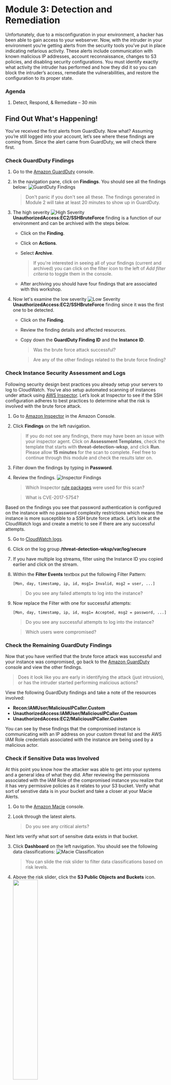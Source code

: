 # Module 3: Detection and Remediation

Unfortunately, due to a misconfiguration in your environment, a hacker has been able to gain access to your webserver. Now, with the intruder in your environment you’re getting alerts from the security tools you’ve put in place indicating nefarious activity. These alerts include communication with known malicious IP addresses, account reconnaissance, changes to S3 policies, and disabling security configurations. You must identify exactly what activity the intruder has performed and how they did it so you can block the intruder’s access, remediate the vulnerabilities, and restore the configuration to its proper state.

### Agenda

1. Detect, Respond, & Remediate – 30 min

## Find Out What's Happening!

You’ve received the first alerts from GuardDuty. Now what? Assuming you’re still logged into your account, let’s see where these findings are coming from. Since the alert came from GuardDuty, we will check there first.

### Check GuardDuty Findings

1.  Go to the [Amazon GuardDuty](https://us-west-2.console.aws.amazon.com/guardduty/home?region=us-west-2) console.
2.  In the navigation pane, click on **Findings**.  You should see all the findings below:
    ![GuardDuty Findings](../images/03-gd-findings.png)

    > Don't panic if you don't see all these. The findings generated in Module 2 will take at least 20 minutes to show up in GuardDuty.
3.  The high severity ![High Severity](../images/03-high-severity.png) **UnauthorizedAccess:EC2/SSHBruteForce** finding is a function of our environment and can be archived with the steps below.
    * Click on the **Finding**.
    * Click on **Actions**.
    * Select **Archive**.  

      > If you're interested in seeing all of your findings (current and archived) you can click on the filter icon to the left of *Add filter criteria* to toggle them in the console.
    * After archiving you should have four findings that are associated with this workshop.
4.  Now let's examine the low severity ![Low Severity](../images/03-low-severity.png) **UnauthorizedAccess:EC2/SSHBruteForce** finding since it was the first one to be detected.
    * Click on the **Finding**.
    * Review the finding details and affected resources.
    * Copy down the **GuardDuty Finding ID** and the **Instance ID**.

      > Was the brute force attack successful?

      > Are any of the other findings related to the brute force finding?

### Check Instance Security Assessment and Logs

Following security design best practices you already setup your servers to log to CloudWatch. You’ve also setup automated scanning of instances under attack using [AWS Inspector](https://aws.amazon.com/inspector/). Let’s look at Inspector to see if the SSH configuration adheres to best practices to determine what the risk is involved with the brute force attack.

1.  Go to [Amazon Inspector](https://us-west-2.console.aws.amazon.com/inspector/home?region=us-west-2) in the Amazon Console.
2.  Click **Findings** on the left navigation.
    
    > If you do not see any findings, there may have been an issue with your inspector agent.  Click on **Assessment Templates**, check the template that starts with **threat-detection-wksp**, and click **Run**.  Please allow **15 minutes** for the scan to complete.  Feel free to continue through this module and check the results later on. 

3.  Filter down the findings by typing in **Password**.
4.  Review the findings.
    ![Inspector Findings](../images/03-inspector-findings.png)

    > Which Inspector [rule packages](https://docs.aws.amazon.com/inspector/latest/userguide/inspector_rule-packages.html) were used for this scan?

    > What is CVE-2017-5754?

Based on the findings you see that password authentication is configured on the instance with no password complexity restrictions which means the instance is more susceptible to a SSH brute force attack. Let’s look at the CloudWatch logs and create a metric to see if there are any successful attempts.

5.  Go to [CloudWatch logs](https://us-west-2.console.aws.amazon.com/cloudwatch/home?region=us-west-2#logs:).
6.  Click on the log group **/threat-detection-wksp/var/log/secure**
7.  If you have multiple log streams, filter using the Instance ID you copied earlier and click on the stream.
8.  Within the **Filter Events** textbox put the following Filter Pattern: 

    ```
    [Mon, day, timestamp, ip, id, msg1= Invalid, msg2 = user, ...]
    ```

    > Do you see any failed attempts to log into the instance?
9.  Now replace the Filter with one for successful attempts:

    ```
    [Mon, day, timestamp, ip, id, msg1= Accepted, msg2 = password, ...]
    ```

    > Do you see any successful attempts to log into the instance?

    > Which users were compromised?


### Check the Remaining GuardDuty Findings

Now that you have verified that the brute force attack was successful and your instance was compromised, go back to the [Amazon GuardDuty](https://us-west-2.console.aws.amazon.com/guardduty/home?region=us-west-2) console and view the other findings.

> Does it look like you are early in identifying the attack (just intrusion), or has the intruder started performing malicious actions?

View the following GuardDuty findings and take a note of the resources involved:
* **Recon:IAMUser/MaliciousIPCaller.Custom**
* **UnauthorizedAccess:IAMUser/MaliciousIPCaller.Custom**
* **UnauthorizedAccess:EC2/MaliciousIPCaller.Custom**

You can see by these findings that the compromised instance is communicating with an IP address on your custom threat list and the AWS IAM Role credentials associated with the instance are being used by a malicious actor. 

### Check if Sensitive Data was Involved

At this point you know how the attacker was able to get into your systems and a general idea of what they did. After reviewing the permissions associated with the IAM Role of the compromised instance you realize that it has very permissive policies as it relates to your S3 bucket.  Verify what sort of senstive data is in your bucket and take a closer at your Macie Alerts.

1.  Go to the [Amazon Macie](https://mt.us-west-2.macie.aws.amazon.com/) console.
2.  Look through the latest alerts.

    > Do you see any critical alerts?  

Next lets verify what sort of sensitve data exists in that bucket.

3.  Click **Dashboard** on the left navigation.  You should see the following data classifications:
    ![Macie Classification](../images/03-macie-data.png)

    > You can slide the risk slider to filter data classifications based on risk levels.

4.  Above the risk slider, click the **S3 Public Objects and Buckets** icon. 
    <img src="../images/03-macie-public-objects-button.png" width="40%">

5.  Click the magnifying glass for the bucket listed.
6.  Verify that all the data is encrypted.

    > Look for the **Object Encryption** field.

At this point you have identified that there is a bucket with high risk data that has open public read permissions and that certain objects in that bucket are not encrypted.  When you first configured the environment you enabled default encryption for the bucket so this could be an indicator that some one has disabled it. 

Since you are already in the Macie service, create a new Basic Alert that will alert you in the future if default encryption is disabled on any of your buckets. 

7.  Click on **Settings** in the left navigation and then **Basic Alerts**.
8.  Click on **Add New**
9.  Create an alert with the following parameters:
    * **Alert title**: *Encryption Removed*
    * **Description**: *Evidence of encryption being removed from a bucket*
    * **Category**: *Data Compliance*
    * **Query**: *eventNameErrorCode.key::DeleteBucketEncryption*
    * **Index**: *CloudTrail Data*
    * **Severity**: *Critical*
    
    You can leave the other options at the default settings
10.  Click **Save**
11. In the list of alerts find the alert you just created and click on the magnifying glass to the right of the screen to run the alert. 
12. Review the alert details.

Next you need to track down if someone recently disabled default encryption and who did it.

13. Go to the [AWS CloudTrail](https://us-west-2.console.aws.amazon.com/cloudtrail/home?region=us-west-2) console
14. Click **Event History** on the left navigation.
15. Filter based on **Event Name and **DeleteBucketEncryption**.
16. Expand the latest event and click on **View Event** to see the details of the API call.

    > Who was the user who disabled default encryption on the bucket?

    > Is this the same user seen in your GuardDuty findings?

## Stop and Evaluate

So at this point you have identified a successful intrusion into your network and specific actions taken against your account. Let’s recap what those are:

* A SSH brute force Attack against an internet accessible EC2 instance was successful.
* Malware was put on the EC2 instance and communicated with a known malicious IP address.
* The IAM credentials for the server were stolen, published to S3, and used to perform reconnaissance against the account.
* An S3 bucket was made public and encryption was removed - most likely for data exfiltration.

Now that you've identified the attacker’s actions you need to stop them from performing any additional activities, restore your systems to their previous configurations, and protect your resources so this can’t happen again. 

## Respond and Remediate

Before we get ahead of ourselves, we must stop any further actions from taking place. This requires removing the foothold in our environment, revoking any active credentials or removing those credentials capabilities, and blocking further actions by the attacker. 

### Verify your Automated Remediation

Based upon your existing work, you’ve implemented the first step by using the CloudWatch Event rule to trigger the Lambda function to update the NACL for the subnet that the instance is located in. Let’s look at what changed.

1.  Go to the [AWS Config](https://us-west-2.console.aws.amazon.com/config/home?region=us-west-2) console.
2.  On the Settings page you will see the message below.
    ![Config Message](../images/03-config-message.png)

    Click the **Click Here** button to proceed with using Config without Config Rules

3.  Click **Resources** in the left navigation.
4.  Since you know the name of the NACL select **Tag** and enter **Name** and **threat-detection-wksp-compromised** for the key pair like shown below:
    ![Config Key Pair](../images/03-config-keypair.png)
6.  Click on the Config timeline for the EC2 NetworkAcl.
7.  Click on **Change**.
8.  Evaluate the change to the updated NACL.

    > What does the new NACL rule do?

### Modify the Security Group

Now that the active session from the attacker has been stopped by the update to the NACL, you need to modify the Security Group associated with the instance to prevent the attacker or anyone else from coming from a different IP.

1.  Go to the [Amazon EC2](https://us-west-2.console.aws.amazon.com/ec2/v2/home?region=us-west-2) Console.

2.  Find the running instances with the name **threat-detection-wksp: Compromised Instance**.

3.  Under the **Description** tab, click on the Security Group for the compromised instance.

4.  View the rules under the **Inbound** tab.

5.  Click **Edit** and delete the inbound SSH rule. You've decided that all administration on EC2 Instances will be done through [AWS Systems Manager](https://aws.amazon.com/systems-manager/) so you no longer need this port open.

    > In your initial setup you already installed the SSM Agent on your EC2 Instance.


### Revoke the IAM Role Active Sessions

Now that the attacker can’t SSH into the compromised instance, you need to revoke all active sessions for the IAM Role associated with that instance.


1.  Browse to the [AWS IAM](https://console.aws.amazon.com/iam/home?region=us-west-2) console.

2.  Click **Roles** and the **threat-detection-wksp-compromised-ec2** Role (this is the role attached to the compromised instance).

3.  Click on the **Revoke sessions** tab.

4.  Click on **Revoke active sessions**.

5.  Click the acknowledgement **check box** and then click **Revoke active sessions**. 

### Restart Instance to Rotate Credentials

Now all active sessions for the compromised instance Role have been invalidated.  This means the attacker can no longer can use those credentials but it also means that your application can't as well.  In order to ensure the availability of your application you need to refresh the credentials on the instance.  

To change the IAM credentials on the instance, you must Stop and Start the server. A simple reboot will not change the keys.  Since you are using AWS Systems Manager for doing administration on your EC2 Instances you can use it to query the metadata to validate that the credentials were rotated.

First verify what the current credentials are.   

1.  Go back to the [Amazon EC2](https://us-west-2.console.aws.amazon.com/ec2/v2/home?region=us-west-2) console.
2.  To see the keys currently active on the instance, click on **Run Command** on the left navigation.
3.  Click **Run a command**.
4.  Select **AWS-RunShellScript**. The instance in your account should already be selected.
5.  In **Commands** type:

    ```
    curl http://169.254.169.254/latest/meta-data/iam/security-credentials/threat-detection-wksp-compromised-ec2
    ```

6.  Click **Run**.
7.  Back at the console click **Output** on the bottom of the screen once the Status is **Success**.
8.  Click View Output
9.  Make note of the **AccessKeyId** and **SecretAccessKey**

Next, you need to stop and restart the Instance.

10. In the EC2 console **Stop** the Instance.
11. Wait for the Instance State to say **Stopped** and then **Start** the instance.

Lastly, you can need to query the metadata again to validate that the credentials were changed.

12. Repeat the first 9 steps to retrieve the credentials again.

    > Notice the keys are different.

    > If you want, try again after rebooting the server. The keys will stay the same.

This is a good use case for auto-scaling groups and golden-image AMI’s, but that is out of scope for this workshop. Also out of scope is clearing the suspected malware.

### Limit S3 Access

With the EC2 instance access scoped down and the IAM credentials revoked, we need to stop external access to the S3 bucket. Before we restore the previous configuration, we can quickly make the bucket only accessible from inside the VPC. Then we can re-enable encryption.

1.  First, check the configuration of the S3 Endpoint in your environment by going to [Amazon VPC](https://us-west-2.console.aws.amazon.com/vpc/home?region=us-west-2) and clicking on **Endpoints** on the left navigation.
    * Copy the **Endpoint ID**
2.  Check the **Policy** on the bottom tab to notice all access is allowed.
3.  Check the Route Tables to see who is using the Endpoint.
    
    > Notice that routing to S3 is through the VPC endpoint

4.  Go to the [Amazon S3](https://s3.console.aws.amazon.com/s3/home?region=us-west-2) console.
5. Click the bucket that starts with **threat-detection-wksp-** and ends in **-data**.
6. Click on the **Permissions** tab.
7. Click **Bucket Policy**
8. Update the Bucket Policy with the following policy:

    ```
    {
      "Version": "2012-10-17",
      "Id": "Policy1415115909152",
      "Statement": [
        {
          "Sid": "Access-to-specific-VPCE-only",
          "Principal": "*",
          "Action": "s3:GetObject",
          "Effect": "Deny",
          "Resource": ["arn:aws:s3:::<BUCKETNAME>",
                       "arn:aws:s3:::<BUCKETNAME>/*"],
          "Condition": {
            "StringNotEquals": {
              "aws:sourceVpce": "<VPCENDPOINTNAME>"
            }
          }
        }
      ]
    }
    ```

    > Be sure to replace **<BUCKETNAME>** with the name of the bucket and **<VPCENDPOINTNAME>** with endpoint ID you copied down earlier.

9.  Click **Save**. Now regardless of the bucket’s Access Control List, if traffic isn’t coming from the VPC Endpoint it will be denied. This also provides more security and better pricing for legitimate traffic.
10. To quickly restore the previous configuration for this bucket, we start by going to the [AWS Config](https://us-west-2.console.aws.amazon.com/config/home?region=us-west-2) console.
11. Under **Resources** click on **S3 Buckets**.
12. Click on your Bucket (bucket name starts with **threat-detection-wksp-** and ends in **-data**).
13. Click on **Change** under the previous configuration in the slider
    * Make note of the changes to Permissions
14. Click on **Manage Resource** in the top right. This will take you to the S3 console.
15. Click on the **Permissions** tab.
16. Remove Public Access based on Config change.
17. Click on the **Properties** Tab.
18. Re-enable S3 Default AES-256 encryption.

With the configuration reestablished and some additional protections in place, you can focus on alerts and automated remediations in the event of another attack.

After you have remediated the incident and further hardened your environment, you can proceed to the next module.

### **[Module 4 - Review and Discussion](../docs/04-review-and-discussion.md)**